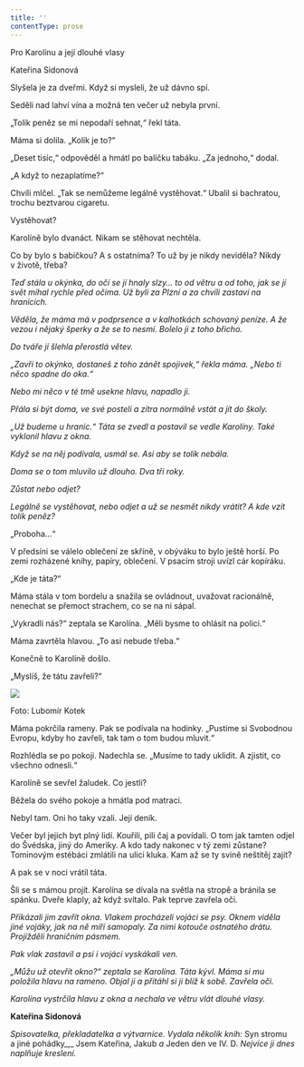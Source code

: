 ```yaml
---
title: ''
contentType: prose
---
```


<section>

Pro Karolínu a její dlouhé vlasy

Kateřina Sidonová

Slyšela je za dveřmi. Když si mysleli, že už dávno spí.

Seděli nad lahví vína a možná ten večer už nebyla první.

„Tolik peněz se mi nepodaří sehnat,“ řekl táta.

Máma si dolila. „Kolik je to?“

„Deset tisíc,“ odpověděl a hmátl po balíčku tabáku. „Za jednoho,“ dodal.

„A když to nezaplatíme?“

Chvíli mlčel. „Tak se nemůžeme legálně vystěhovat.“ Ubalil si bachratou, trochu beztvarou cigaretu.

Vystěhovat?

Karolíně bylo dvanáct. Nikam se stěhovat nechtěla.

Co by bylo s babičkou? A s ostatníma? To už by je nikdy neviděla? Nikdy v životě, třeba?

</section>

<section>

_Teď stála u okýnka, do očí se jí hnaly slzy… to od větru a od toho, jak se jí svět míhal rychle před očima. Už byli za Plzní a za chvíli zastaví na hranicích._

_Věděla, že máma má v podprsence a v kalhotkách schovaný peníze. A že vezou i nějaký šperky a že se to nesmí. Bolelo ji z toho břicho._

_Do tváře jí šlehla přerostlá větev._

_„Zavři to okýnko, dostaneš z toho zánět spojivek,“ řekla máma. „Nebo ti něco spadne do oka.“_

_Nebo mi něco v té tmě usekne hlavu, napadlo ji._

_Přála si být doma, ve své posteli a zítra normálně vstát a jít do školy._

_„Už budeme u hranic.“ Táta se zvedl a postavil se vedle Karolíny. Také vyklonil hlavu z okna._

_Když se na něj podívala, usmál se. Asi aby se tolik nebála._

_Doma se o tom mluvilo už dlouho. Dva tři roky._

_Zůstat nebo odjet?_

_Legálně se vystěhovat, nebo odjet a už se nesmět nikdy vrátit? A kde vzít tolik peněz?_

</section>

<section>

„Proboha…“

V předsíni se válelo oblečení ze skříně, v obýváku to bylo ještě horší. Po zemi rozházené knihy, papíry, oblečení. V psacím stroji uvízl cár kopíráku.

„Kde je táta?“

Máma stála v tom bordelu a snažila se ovládnout, uvažovat racio­nálně, nenechat se přemoct strachem, co se na ni sápal.

„Vykradli nás?“ zeptala se Karolína. „Měli bysme to ohlásit na polici.“

Máma zavrtěla hlavou. „To asi nebude třeba.“

Konečně to Karolíně došlo.

„Myslíš, že tátu zavřeli?“

</section>

<section>

![](../Images/017.jpg)

Foto: Lubomír Kotek

Máma pokrčila rameny. Pak se podívala na hodinky. „Pustíme si Svobodnou Evropu, kdyby ho zavřeli, tak tam o tom budou mluvit.“

Rozhlédla se po pokoji. Nadechla se. „Musíme to tady uklidit. A zjistit, co všechno odnesli.“

Karolíně se sevřel žaludek. Co jestli?

Běžela do svého pokoje a hmátla pod matraci.

Nebyl tam. Oni ho taky vzali. Její deník.

</section>

<section>

Večer byl jejich byt plný lidí. Kouřili, pili čaj a povídali. O tom jak tamten odjel do Švédska, jiný do Ameriky. A kdo tady nakonec v tý zemi zůstane? Tominovým estébáci zmlátili na ulici kluka. Kam až se ty svině neštítěj zajít?

A pak se v noci vrátil táta.

Šli se s mámou projít. Karolína se dívala na světla na stropě a bránila se spánku. Dveře klaply, až když svítalo. Pak teprve zavřela oči.

</section>

<section>

_Přikázali jim zavřít okna. Vlakem procházeli vojáci se psy. Oknem viděla jiné vojáky, jak na ně míří samopaly. Za nimi kotouče ostnatého drátu. Projížděli hraničním pásmem._

_Pak vlak zastavil a psi i vojáci vyskákali ven._

_„Můžu už otevřít okno?“ zeptala se Karolína. Táta kývl. Máma si mu položila hlavu na rameno. Objal ji a přitáhl si ji blíž k sobě. Zavřela oči._

_Karolína vystrčila hlavu z okna a nechala ve větru vlát dlouhé vlasy._

</section>

<section>

**Kateřina Sidonová**

_Spisovatelka, překladatelka a výtvarnice. Vydala několik knih:_ Syn stromu a jiné pohádky_,_ Jsem Kateřina, Jakub _a_ Jeden den ve IV. D. _Nejvíce ji dnes naplňuje kreslení._

</section>
